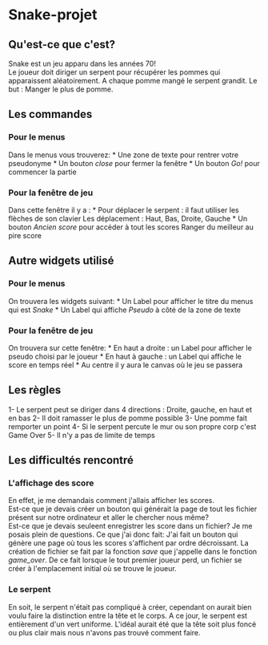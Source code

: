 # Snake-projet
## Qu'est-ce que c'est?

Snake est un jeu apparu dans les années 70!  
Le joueur doit diriger un serpent pour récupérer les pommes qui apparaissent aléatoirement. A chaque pomme mangé le serpent grandit. 
Le but : Manger le plus de pomme.

## Les commandes 
### Pour le menus

Dans le menus vous trouverez:
    * Une zone de texte pour rentrer votre pseudonyme 
    * Un bouton *close* pour fermer la fenêtre
    * Un bouton *Go!* pour commencer la partie

### Pour la fenêtre de jeu

Dans cette fenêtre il y a :
    * Pour déplacer le serpent : il faut utiliser les flèches de son clavier
        Les déplacement : Haut, Bas, Droite, Gauche
    * Un bouton *Ancien score* pour accéder à tout les scores
        Ranger du meilleur au pire score

## Autre widgets utilisé
### Pour le menus

On trouvera les widgets suivant:
    * Un Label pour afficher le titre du menus qui est *Snake*
    * Un Label qui affiche *Pseudo* à côté de la zone de texte

### Pour la fenêtre de jeu

On trouvera sur cette fenêtre:
    * En haut a droite : un Label pour afficher le pseudo choisi par le joueur
    * En haut à gauche : un Label qui affiche le score en temps réel
    * Au centre il y aura le canvas où le jeu se passera 

## Les règles

1- Le serpent peut se diriger dans 4 directions : Droite, gauche, en haut et en bas
2- Il doit ramasser le plus de pomme possible
3- Une pomme fait remporter un point
4- Si le serpent percute le mur ou son propre corp c'est Game Over
5- Il n'y a pas de limite de temps

## Les difficultés rencontré 
### L'affichage des score 

En effet, je me demandais comment j'allais afficher les scores.  
Est-ce que je devais créer un bouton qui générait la page de tout les fichier présent sur notre ordinateur et aller le chercher nous même?  
Est-ce que je devais seuleent enregistrer les score dans un fichier?
Je me posais plein de questions. Ce que j'ai donc fait:
    J'ai fait un bouton qui génère une page où tous les scores s'affichent par ordre décroissant.
    La création de fichier se fait par la fonction *save* que j'appelle dans le fonction *game_over*. De ce fait lorsque le tout premier joueur perd, un fichier se créer à l'emplacement initial où se trouve le joueur.

### Le serpent

En soit, le serpent n'était pas compliqué à créer, cependant on aurait bien voulu faire la distinction entre la tête et le corps. A ce jour, le serpent est entièrement d'un vert uniforme. L'idéal aurait été que la tête soit plus foncé ou plus clair mais nous n'avons pas trouvé comment faire.